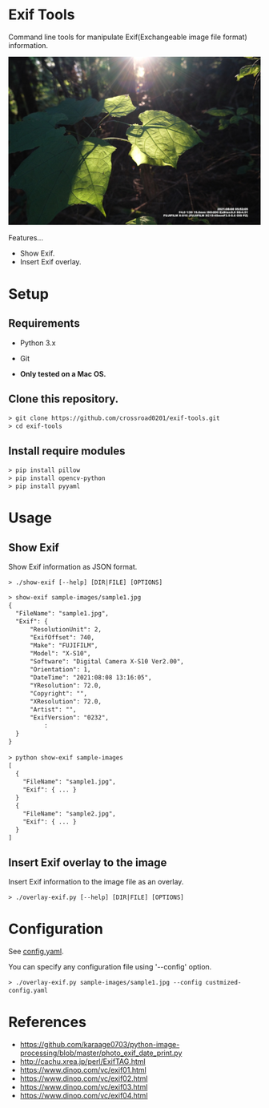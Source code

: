 Exif Tools
====

Command line tools for manipulate Exif(Exchangeable image file format) information. 

![overlay-exif](https://github.com/crossroad0201/exif-tools/raw/main/overlay-sample.jpg)

Features...
* Show Exif.
* Insert Exif overlay.

# Setup

## Requirements

* Python 3.x
* Git

* **Only tested on a Mac OS.**

## Clone this repository.

```
> git clone https://github.com/crossroad0201/exif-tools.git
> cd exif-tools
```

## Install require modules

```
> pip install pillow
> pip install opencv-python
> pip install pyyaml
```

# Usage

## Show Exif

Show Exif information as JSON format.

```
> ./show-exif [--help] [DIR|FILE] [OPTIONS]
```

```
> show-exif sample-images/sample1.jpg
{
  "FileName": "sample1.jpg",
  "Exif": {
      "ResolutionUnit": 2,
      "ExifOffset": 740,
      "Make": "FUJIFILM",
      "Model": "X-S10",
      "Software": "Digital Camera X-S10 Ver2.00",
      "Orientation": 1,
      "DateTime": "2021:08:08 13:16:05",
      "YResolution": 72.0,
      "Copyright": "",
      "XResolution": 72.0,
      "Artist": "",
      "ExifVersion": "0232",
          :
  }
}

> python show-exif sample-images
[
  {
    "FileName": "sample1.jpg",
    "Exif": { ... }
  }
  {
    "FileName": "sample2.jpg",
    "Exif": { ... }
  }
]
 ```

## Insert Exif overlay to the image

Insert Exif information to the image file as an overlay. 

```
> ./overlay-exif.py [--help] [DIR|FILE] [OPTIONS]
```

# Configuration

See [config.yaml](config.yaml).

You can specify any configuration file using '--config' option.

```
> ./overlay-exif.py sample-images/sample1.jpg --config custmized-config.yaml
``` 

# References

* https://github.com/karaage0703/python-image-processing/blob/master/photo_exif_date_print.py
* http://cachu.xrea.jp/perl/ExifTAG.html
* https://www.dinop.com/vc/exif01.html
* https://www.dinop.com/vc/exif02.html
* https://www.dinop.com/vc/exif03.html
* https://www.dinop.com/vc/exif04.html
